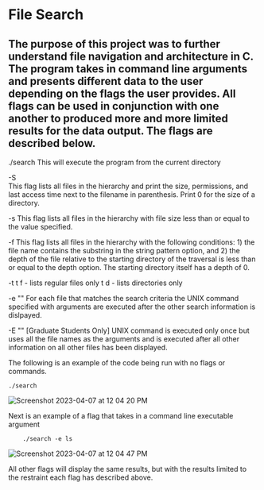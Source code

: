 # File Search

## The purpose of this project was to further understand file navigation and architecture in C. The program takes in command line arguments and presents different data to the user depending on the flags the user provides. All flags can be used in conjunction with one another to produced more and more limited results for the data output. The flags are described below.

./search 
    This will execute the program from the current directory

-S  
    This flag lists all files in the hierarchy and print the size, permissions, 
    and last access time next to the filename in parenthesis. Print 0 for the size of a directory.

-s <filesize in bytes> 
    This flag lists all files in the hierarchy with file size less than or equal to the value specified.

-f <string pattern> <depth>
    This flag lists all files in the hierarchy with the following conditions: 
    1) the file name contains the substring in the string pattern option, and 
    2) the depth of the file relative to the starting directory of the traversal 
    is less than or equal to the depth option. 
    The starting directory itself has a depth of 0.
  
-t <f or d>
  t f - lists regular files only
  t d - lists directories only

-e "<unix-command with arguments>" 
    For each file that matches the search criteria the UNIX command specified with 
    arguments are executed after the other search information is dislpayed.

-E "<unix-command with arguments>" [Graduate Students Only] 
    UNIX command is executed only once but uses all the file names as the arguments and 
    is executed after all other information on all other files has been displayed.

The following is an example of the code being run with no flags or commands.
    
    
    ./search
    
    
![Screenshot 2023-04-07 at 12 04 20 PM](https://user-images.githubusercontent.com/107063397/230649169-2476d790-7bcb-49c1-87a1-39df8c4f8281.png)
    
Next is an example of a flag that takes in a command line executable argument
    
```
    ./search -e ls
```

![Screenshot 2023-04-07 at 12 04 47 PM](https://user-images.githubusercontent.com/107063397/230649912-7c3b6faa-17ee-450a-ae15-bd84687a9422.png)
    
All other flags will display the same results, but with the results limited to the restraint each flag has described above.
